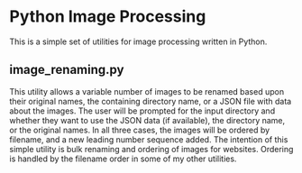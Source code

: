 # Python Image Processing
This is a simple set of utilities for image processing written in Python.

## image_renaming.py
This utility allows a variable number of images to be renamed based upon their original names, the containing directory name, or a JSON file with data about the images.
The user will be prompted for the input directory and whether they want to use the JSON data (if available), the directory name, or the original names.  In all three cases, the images will be ordered by filename, and a new leading number sequence added.
The intention of this simple utility is bulk renaming and ordering of images for websites.  Ordering is handled by the filename order in some of my other utilities.

